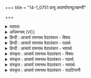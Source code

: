 +++
title = "14-1_0751 प्रत्यु अदर्श्यायत्यूऽच्छन्ती"

+++
<details><summary>पदपाठः</summary>

प्र꣡ति꣢꣯। उ꣣। अदर्शि। आयती꣢। आ꣣। यती꣢। उ꣣च्छ꣡न्ती꣢। दु꣣हिता꣢। दि꣣वः꣢। अ꣡प꣢꣯। उ꣣। मही꣢। वृ꣣णुते। च꣡क्षुषा꣢꣯। त꣡मः꣢꣯। ज्यो꣡तिः꣢꣯। कृ꣣णोति। सून꣡री꣢। सु꣣। न꣡री꣢꣯। ७५१।
</details>

<details><summary>अधिमन्त्रम् (VC)</summary>

- उषाः
- वसिष्ठो मैत्रावरुणिः
- प्रगाथः(विषमा बृहती, समा सतोबृहती)
- मध्यमः
</details>

<details><summary>हिन्दी : आचार्य रामनाथ वेदालंकार - विषयः</summary>

प्रथम ऋचा पूर्वार्चिक में क्रमाङ्क ३०३ पर प्राकृतिक उषा के पक्ष में व्याख्यात की जा चुकी है। यहाँ आध्यात्मिक उषा का वर्णन करते हैं।
</details>

<details><summary>हिन्दी : आचार्य रामनाथ वेदालंकार - पदार्थः</summary>

पदार्थान्वयभाषाः -  (आयती)आती हुई, (उच्छन्ती)हृदय-प्राङ्गण में उदित होती हुई, (दिवः दुहिता)तेजस्वी परमात्मा की पुत्री के समान विद्यमान अध्यात्मप्रभा(चक्षुषा)अपने दिव्य प्रकाश से(तमः)मोहरूप अन्धकार को(अप उ वृणुते)दूर कर रही है।(सूनरी)उत्कृष्ट नेतृत्व करनेवाली यह अध्यात्मप्रभारूप उषा(ज्योतिः)विवेकख्यातिरूप ज्योति को(कृणोति)उत्पन्न कर रही है ॥१॥
</details>

<details><summary>हिन्दी : आचार्य रामनाथ वेदालंकार - भावार्थः</summary>

भावार्थभाषाः -  परमात्मा की उपासना से हृदय में प्रकट होती हुई दिव्यप्रभा समस्त तामसिकता के जाल को विच्छिन्न करके अन्तःकरण को निर्मल बना देती है ॥१॥
</details>

<details><summary>संस्कृत : आचार्य रामनाथ वेदालंकार - विषयः</summary>

तत्र प्रथमा ऋक् पूर्वार्चिके ३०३ क्रमाङ्के प्राकृतिक्या उषसः पक्षे व्याख्याता। अत्राध्यात्मिकी उषा वर्ण्यते।
</details>

<details><summary>संस्कृत : आचार्य रामनाथ वेदालंकार - पदार्थः</summary>

पदार्थान्वयभाषाः -  (आयती)आगच्छन्ती(उच्छन्ती)हृदयप्राङ्गणे उदयं भजमाना(दिवः दुहिता)द्योतमानस्य परमात्मनः पुत्रीव विद्यमाना अध्यात्मप्रभारूपिणी उषाः(प्रति अदर्शि उ)उपासकेन मया अनुभूताऽस्ति खलु।(मही)महती एषा अध्यात्मप्रभा(चक्षुषा)चक्षसा,स्वकीयेन दिव्यप्रकाशेन(तमः)मोहान्धकारम्(अप उ वृणुते)अपाकरोति।(सूनरी)सुनेत्री एषा अध्यात्मप्रभारूपिणी उषाः(ज्योतिः)विवेकख्यातिरूपं ज्योतिः(कृणोति)जनयति ॥१॥
</details>

<details><summary>संस्कृत : आचार्य रामनाथ वेदालंकार - भावार्थः</summary>

भावार्थभाषाः -  परमात्मोपासनेन हृदये प्रादुर्भवन्ती दिव्यप्रभा सर्वं तमोजालं विच्छिद्यान्तःकरणं निर्मलं करोति ॥१॥
</details>

<details><summary>संस्कृत : आचार्य रामनाथ वेदालंकार - पादटिप्पनी</summary>

टिप्पणी:   २.ऋ० ७।८१।१ ‘अपो॒ महि॑ व्ययति॒ चक्ष॑से॒’ इति पाठः। साम० ३०३।
</details>